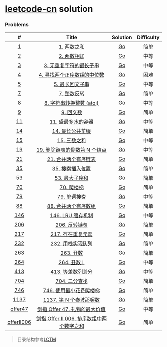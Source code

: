 # [leetcode-cn](https://leetcode-cn.com/) solution



### Problems
|                   #                   |                                                    Title                                                    |               Solution                | Difficulty |
| :-----------------------------------: | :---------------------------------------------------------------------------------------------------------: | :-----------------------------------: | :--------: |
|        [1](./algorithms/0001)         |                          [1. 两数之和](https://leetcode-cn.com/problems/two-sum/)                           |    [Go](./algorithms/0001/main.go)    |    简单    |
|        [2](./algorithms/0002)         |                      [2. 两数相加](https://leetcode-cn.com/problems/add-two-numbers/)                       |    [Go](./algorithms/0002/main.go)    |    中等    |
|        [3](./algorithms/0003)         | [3. 无重复字符的最长子串](https://leetcode-cn.com/problems/longest-substring-without-repeating-characters/) |    [Go](./algorithms/0003/main.go)    |    中等    |
|        [4](./algorithms/0004)         |        [4. 寻找两个正序数组的中位数](https://leetcode-cn.com/problems/median-of-two-sorted-arrays/)         |    [Go](./algorithms/0004/main.go)    |    困难    |
|        [5](./algorithms/0005)         |             [5. 最长回文子串](https://leetcode-cn.com/problems/longest-palindromic-substring/)              |    [Go](./algorithms/0005/main.go)    |    中等    |
|        [7](./algorithms/0007)         |                      [7. 整数反转](https://leetcode-cn.com/problems/reverse-integer/)                       |    [Go](./algorithms/0007/main.go)    |    简单    |
|        [8](./algorithms/0008)         |            [8. 字符串转换整数 (atoi)](https://leetcode-cn.com/problems/string-to-integer-atoi/)             |    [Go](./algorithms/0008/main.go)    |    中等    |
|        [9](./algorithms/0009)         |                      [9. 回文数](https://leetcode-cn.com/problems/palindrome-number/)                       |    [Go](./algorithms/0009/main.go)    |    简单    |
|        [11](./algorithms/0011)        |              [11. 盛最多水的容器](https://leetcode-cn.com/problems/container-with-most-water/)              |    [Go](./algorithms/0011/main.go)    |    中等    |
|        [14](./algorithms/0014)        |                 [14. 最长公共前缀](https://leetcode-cn.com/problems/longest-common-prefix/)                 |    [Go](./algorithms/0014/main.go)    |    简单    |
|        [15](./algorithms/0015)        |                           [15. 三数之和](https://leetcode-cn.com/problems/3sum/)                            |    [Go](./algorithms/0015/main.go)    |    中等    |
|        [19](./algorithms/0019)        |     [19. 删除链表的倒数第 N 个结点](https://leetcode-cn.com/problems/remove-nth-node-from-end-of-list/)     |    [Go](./algorithms/0019/main.go)    |    中等    |
|        [21](./algorithms/0021)        |              [21. 合并两个有序链表](https://leetcode-cn.com/problems/merge-two-sorted-lists/)               |    [Go](./algorithms/0021/main.go)    |    简单    |
|        [35](./algorithms/0035)        |                [35. 搜索插入位置](https://leetcode-cn.com/problems/search-insert-position/)                 |    [Go](./algorithms/0035/main.go)    |    简单    |
|        [53](./algorithms/0053)        |                    [53. 最大子序和](https://leetcode-cn.com/problems/maximum-subarray/)                     |    [Go](./algorithms/0053/main.go)    |    简单    |
|        [70](./algorithms/0070)        |                       [70. 爬楼梯](https://leetcode-cn.com/problems/climbing-stairs/)                       |    [Go](./algorithms/0070/main.go)    |    简单    |
|        [79](./algorithms/0079)        |                        [79. 单词搜索](https://leetcode-cn.com/problems/word-search/)                        |    [Go](./algorithms/0079/main.go)    |    中等    |
|        [88](./algorithms/0088)        |                [88. 合并两个有序数组](https://leetcode-cn.com/problems/merge-sorted-array/)                 |    [Go](./algorithms/0088/main.go)    |    简单    |
|       [146](./algorithms/0146)        |                      [146. LRU 缓存机制](https://leetcode-cn.com/problems/lru-cache/)                       |    [Go](./algorithms/0146/main.go)    |    中等    |
|       [206](./algorithms/0206)        |                   [206. 反转链表](https://leetcode-cn.com/problems/reverse-linked-list/)                    |    [Go](./algorithms/0206/main.go)    |    简单    |
|       [217](./algorithms/0217)        |                  [217. 存在重复元素](https://leetcode-cn.com/problems/contains-duplicate/)                  |    [Go](./algorithms/0217/main.go)    |    简单    |
|       [232](./algorithms/0232)        |             [232. 用栈实现队列](https://leetcode-cn.com/problems/implement-queue-using-stacks/)             |    [Go](./algorithms/0232/main.go)    |    简单    |
|       [263](./algorithms/0263)        |                         [263. 丑数](https://leetcode-cn.com/problems/ugly-number/)                          |    [Go](./algorithms/0263/main.go)    |    简单    |
|       [264](./algorithms/0264)        |                      [264. 丑数 II](https://leetcode-cn.com/problems/ugly-number-ii/)                       |    [Go](./algorithms/0264/main.go)    |    中等    |
|       [413](./algorithms/0413)        |                  [413. 等差数列划分](https://leetcode-cn.com/problems/arithmetic-slices/)                   |    [Go](./algorithms/0413/main.go)    |    中等    |
|       [704](./algorithms/0704)        |                      [704. 二分查找](https://leetcode-cn.com/problems/binary-search/)                       |    [Go](./algorithms/0704/main.go)    |    简单    |
|       [746](./algorithms/0746)        |            [746. 使用最小花费爬楼梯](https://leetcode-cn.com/problems/min-cost-climbing-stairs/)            |    [Go](./algorithms/0746/main.go)    |    简单    |
|       [1137](./algorithms/1137)       |             [1137. 第 N 个泰波那契数](https://leetcode-cn.com/problems/n-th-tribonacci-number/)             |    [Go](./algorithms/1137/main.go)    |    简单    |
|    [offer47](./algorithms/offer47)    |       [剑指 Offer 47. 礼物的最大价值](https://leetcode-cn.com/problems/li-wu-de-zui-da-jie-zhi-lcof/)       |  [Go](./algorithms/offer47/main.go)   |    中等    |
| [offerII006](./algorithms/offerII006) |            [剑指 Offer II 006. 排序数组中两个数字之和](https://leetcode-cn.com/problems/kLl5u1/)            | [Go](./algorithms/offerII006/main.go) |    简单    |



> 目录结构参考[LCTM](https://github.com/passionatefool/LCTM)
